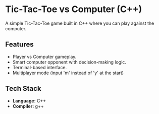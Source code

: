 # Tic-Tac-Toe vs Computer (C++)

A simple Tic-Tac-Toe game built in C++ where you can play against the computer.  

## Features
- Player vs Computer gameplay.
- Smart computer opponent with decision-making logic.
- Terminal-based interface.
- Multiplayer mode (input 'm' instead of 'y' at the start)

## Tech Stack
- **Language:** C++  
- **Compiler:** g++ 



